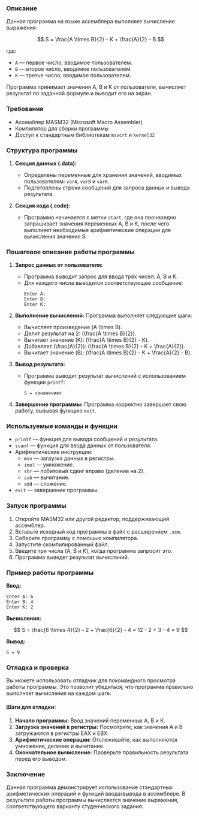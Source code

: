 ### Описание
Данная программа на языке ассемблера выполняет вычисление выражения:

$$
S = \frac{A \times B}{2} - K + \frac{A}{2} - B
$$

где:
- `A` — первое число, вводимое пользователем.
- `B` — второе число, вводимое пользователем.
- `K` — третье число, вводимое пользователем.

Программа принимает значения A, B и K от пользователя, вычисляет результат по заданной формуле и выводит его на экран.

### Требования
- Ассемблер MASM32 (Microsoft Macro Assembler)
- Компилятор для сборки программы
- Доступ к стандартным библиотекам `msvcrt` и `kernel32`

### Структура программы

1. **Секция данных (.data):**
   - Определены переменные для хранения значений, вводимых пользователем: `varA`, `varB` и `varK`.
   - Подготовлены строки сообщений для запроса данных и вывода результата.

2. **Секция кода (.code):**
   - Программа начинается с метки `start`, где она поочередно запрашивает значения переменных A, B и K, после чего выполняет необходимые арифметические операции для вычисления значения S.

### Пошаговое описание работы программы

1. **Запрос данных от пользователя:**
   - Программа выводит запрос для ввода трёх чисел: A, B и K.
   - Для каждого числа выводится соответствующее сообщение:
     ```
     Enter A: 
     Enter B: 
     Enter K: 
     ```

2. **Выполнение вычислений:**
   Программа выполняет следующие шаги:
   - Вычисляет произведение \(A \times B\).
   - Делит результат на 2: \(\frac{A \times B}{2}\).
   - Вычитает значение \(K\): \(\frac{A \times B}{2} - K\).
   - Добавляет \(\frac{A}{2}\): \(\frac{A \times B}{2} - K + \frac{A}{2}\).
   - Вычитает значение \(B\): \(\frac{A \times B}{2} - K + \frac{A}{2} - B\).

3. **Вывод результата:**
   - Программа выводит результат вычислений с использованием функции `printf`:
     ```
     S = <значение>
     ```

4. **Завершение программы:**
   Программа корректно завершает свою работу, вызывая функцию `exit`.

### Используемые команды и функции

- `printf` — функция для вывода сообщений и результата.
- `scanf` — функция для ввода данных от пользователя.
- Арифметические инструкции:
  - `mov` — загрузка данных в регистры.
  - `imul` — умножение.
  - `shr` — побитовый сдвиг вправо (деление на 2).
  - `sub` — вычитание.
  - `add` — сложение.
- `exit` — завершение программы.

### Запуск программы

1. Откройте MASM32 или другой редактор, поддерживающий ассемблер.
2. Вставьте исходный код программы в файл с расширением `.asm`.
3. Соберите программу с помощью компилятора.
4. Запустите скомпилированный файл.
5. Введите три числа (A, B и K), когда программа запросит это.
6. Программа выведет результат вычислений.

### Пример работы программы

**Ввод:**
```
Enter A: 6
Enter B: 4
Enter K: 2
```

**Вычисления:**

$$
S = \frac{6 \times 4}{2} - 2 + \frac{6}{2} - 4 = 12 - 2 + 3 - 4 = 9
$$

**Вывод:**
```
S = 9
```

### Отладка и проверка
Вы можете использовать отладчик для покомандного просмотра работы программы. Это позволит убедиться, что программа правильно выполняет вычисления на каждом шаге.

#### Шаги для отладки:
1. **Начало программы:** Ввод значений переменных A, B и K.
2. **Загрузка значений в регистры:** Посмотрите, как значения A и B загружаются в регистры EAX и EBX.
3. **Арифметические операции:** Отслеживайте, как выполняются умножение, деление и вычитание.
4. **Окончательное вычисление:** Проверьте правильность результата перед его выводом.

### Заключение
Данная программа демонстрирует использование стандартных арифметических операций и функций ввода/вывода в ассемблере. В результате работы программы вычисляется значение выражения, соответствующего варианту студенческого задания.

